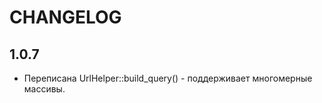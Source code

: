CHANGELOG
==============

1.0.7
-----------------
 * Переписана UrlHelper::build_query() - поддерживает многомерные массивы.
